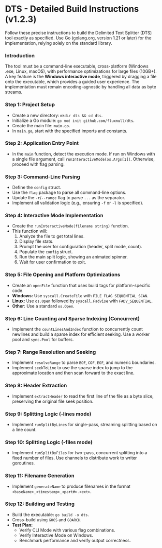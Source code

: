 # DTS - Detailed Build Instructions (v1.2.3)

Follow these precise instructions to build the Delimited Text Splitter (DTS) tool exactly as specified. Use Go (golang.org, version 1.21 or later) for the implementation, relying solely on the standard library.

### Introduction

The tool must be a command-line executable, cross-platform (Windows .exe, Linux, macOS), with performance optimizations for large files (10GB+). A key feature is the **Windows interactive mode**, triggered by dragging a file onto the executable, which provides a guided user experience. The implementation must remain encoding-agnostic by handling all data as byte streams.

### Step 1: Project Setup
- Create a new directory: `mkdir dts && cd dts`.
- Initialize a Go module: `go mod init github.com/fluxnull/dts`.
- Create the main file: `main.go`.
- In `main.go`, start with the specified imports and constants.

### Step 2: Application Entry Point
- In the `main` function, detect the execution mode. If run on Windows with a single file argument, call `runInteractiveMode(os.Args[1])`. Otherwise, proceed with flag parsing.

### Step 3: Command-Line Parsing
- Define the `config` struct.
- Use the `flag` package to parse all command-line options.
- Update the `-r`/`--range` flag to parse `...` as the separator.
- Implement all validation logic (e.g., ensuring `-f` or `-l` is specified).

### Step 4: Interactive Mode Implementation
- Create the `runInteractiveMode(filename string)` function.
- This function will:
  1. Analyze the file to get total lines.
  2. Display file stats.
  3. Prompt the user for configuration (header, split mode, count).
  4. Populate the `config` struct.
  5. Run the main split logic, showing an animated spinner.
  6. Wait for user confirmation to exit.

### Step 5: File Opening and Platform Optimizations
- Create an `openFile` function that uses build tags for platform-specific code.
- **Windows:** Use `syscall.CreateFile` with `FILE_FLAG_SEQUENTIAL_SCAN`.
- **Linux:** Use `os.Open` followed by `syscall.Fadvise` with `FADV_SEQUENTIAL`.
- **Other:** Use a standard `os.Open`.

### Step 6: Line Counting and Sparse Indexing (Concurrent)
- Implement the `countLinesAndIndex` function to concurrently count newlines and build a sparse index for efficient seeking. Use a worker pool and `sync.Pool` for buffers.

### Step 7: Range Resolution and Seeking
- Implement `resolveRange` to parse `BOF`, `COF`, `EOF`, and numeric boundaries.
- Implement `seekToLine` to use the sparse index to jump to the approximate location and then scan forward to the exact line.

### Step 8: Header Extraction
- Implement `extractHeader` to read the first line of the file as a byte slice, preserving the original file seek position.

### Step 9: Splitting Logic (-lines mode)
- Implement `runSplitByLines` for single-pass, streaming splitting based on a line count.

### Step 10: Splitting Logic (-files mode)
- Implement `runSplitByFiles` for two-pass, concurrent splitting into a fixed number of files. Use channels to distribute work to writer goroutines.

### Step 11: Filename Generation
- Implement `generateName` to produce filenames in the format `<baseName>_<timestamp>_<part#>.<ext>`.

### Step 12: Building and Testing
- Build the executable: `go build -o dts`.
- Cross-build using `GOOS` and `GOARCH`.
- **Test Plan:**
  - Verify CLI Mode with various flag combinations.
  - Verify Interactive Mode on Windows.
  - Benchmark performance and verify output correctness.
